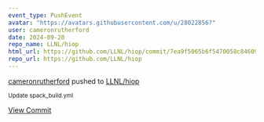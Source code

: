 ```yaml
---
event_type: PushEvent
avatar: "https://avatars.githubusercontent.com/u/28022856?"
user: cameronrutherford
date: 2024-09-20
repo_name: LLNL/hiop
html_url: https://github.com/LLNL/hiop/commit/7ea9f5065b6f5470058c8460962fa349191b4cb9
repo_url: https://github.com/LLNL/hiop
---
```


<a href='https://github.com/cameronrutherford' target='_blank'>cameronrutherford</a> pushed to <a href='https://github.com/LLNL/hiop' target='_blank'>LLNL/hiop</a>

<small>Update spack_build.yml</small>

<a href='https://github.com/LLNL/hiop/commit/7ea9f5065b6f5470058c8460962fa349191b4cb9' target='_blank'>View Commit</a>